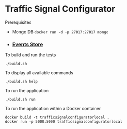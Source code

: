 # Traffic Signal Configurator

Prerequisites
- Mongo DB `docker run -d -p 27017:27017 mongo`
- ### [Events Store](../EventsStore/README.md)

To build and run the tests

```
./build.sh
```


To display all available commands

```
./build.sh help
```

To run the application

```
./build.sh run
```


To run the application within a Docker container

```
docker build -t trafficsignalconfiguratorlocal .
docker run -p 5000:5000 trafficsignalconfiguratorlocal 
```
